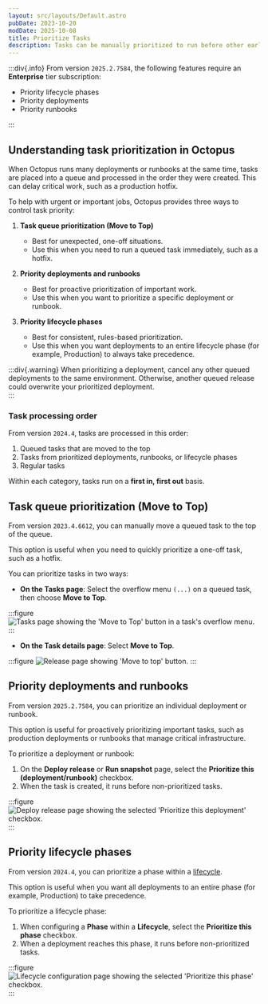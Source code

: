 ```yaml
---
layout: src/layouts/Default.astro
pubDate: 2023-10-20
modDate: 2025-10-08
title: Prioritize Tasks
description: Tasks can be manually prioritized to run before other earlier queued tasks.
---
```


:::div{.info}
From version `2025.2.7584`, the following features require an **Enterprise** tier subscription:

- Priority lifecycle phases  
- Priority deployments  
- Priority runbooks  

:::

## Understanding task prioritization in Octopus

When Octopus runs many deployments or runbooks at the same time, tasks are placed into a queue and processed in the order they were created. This can delay critical work, such as a production hotfix.  

To help with urgent or important jobs, Octopus provides three ways to control task priority:  

1. **Task queue prioritization (Move to Top)**  
   - Best for unexpected, one-off situations.  
   - Use this when you need to run a queued task immediately, such as a hotfix.

2. **Priority deployments and runbooks**  
   - Best for proactive prioritization of important work.  
   - Use this when you want to prioritize a specific deployment or runbook.

3. **Priority lifecycle phases**  
   - Best for consistent, rules-based prioritization.  
   - Use this when you want deployments to an entire lifecycle phase (for example, Production) to always take precedence.  

:::div{.warning}
When prioritizing a deployment, cancel any other queued deployments to the same environment. Otherwise, another queued release could overwrite your prioritized deployment.  
:::  

### Task processing order

From version `2024.4`, tasks are processed in this order:  

1. Queued tasks that are moved to the top
2. Tasks from prioritized deployments, runbooks, or lifecycle phases  
3. Regular tasks  

Within each category, tasks run on a **first in, first out** basis.

## Task queue prioritization (Move to Top)

From version `2023.4.6612`, you can manually move a queued task to the top of the queue.  

This option is useful when you need to quickly prioritize a one-off task, such as a hotfix.

You can prioritize tasks in two ways:  

- **On the Tasks page**: Select the overflow menu `(...)` on a queued task, then choose **Move to Top**.  

:::figure
![Tasks page showing the 'Move to Top' button in a task's overflow menu.](/docs/img/tasks/images/tasks-move-to-top.png)
:::

- **On the Task details page**: Select **Move to Top**.  

:::figure
![Release page showing 'Move to top' button.](/docs/img/tasks/images/release-move-to-top.png)
:::

## Priority deployments and runbooks

From version `2025.2.7584`, you can prioritize an individual deployment or runbook.  

This option is useful for proactively prioritizing important tasks, such as production deployments or runbooks that manage critical infrastructure.

To prioritize a deployment or runbook:  

1. On the **Deploy release** or **Run snapshot** page, select the **Prioritize this (deployment/runbook)** checkbox.  
2. When the task is created, it runs before non-prioritized tasks.  

:::figure
![Deploy release page showing the selected 'Prioritize this deployment' checkbox.](/docs/img/tasks/images/deployment-priority.png)
:::

## Priority lifecycle phases

From version `2024.4`, you can prioritize a phase within a [lifecycle](/docs/releases/lifecycles).  

This option is useful when you want all deployments to an entire phase (for example, Production) to take precedence.  

To prioritize a lifecycle phase:  

1. When configuring a **Phase** within a **Lifecycle**, select the **Prioritize this phase** checkbox.  
2. When a deployment reaches this phase, it runs before non-prioritized tasks.

:::figure
![Lifecycle configuration page showing the selected 'Prioritize this phase' checkbox.](/docs/img/tasks/images/lifecycle-priority.png)
:::
